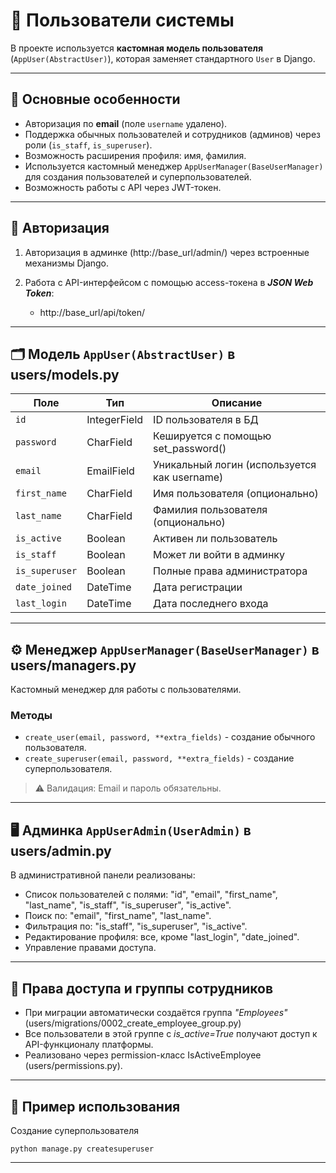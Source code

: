 # 👤 Пользователи системы

В проекте используется **кастомная модель пользователя** (`AppUser(AbstractUser)`), которая заменяет стандартного `User` в Django.

---

## 🔑 Основные особенности

- Авторизация по **email** (поле `username` удалено).
- Поддержка обычных пользователей и сотрудников (админов) через роли (`is_staff`, `is_superuser`).
- Возможность расширения профиля: имя, фамилия.
- Используется кастомный менеджер `AppUserManager(BaseUserManager)` для создания пользователей и суперпользователей.
- Возможность работы с API через JWT-токен.

---

## 📲 Авторизация

1. Авторизация в админке (http://base_url/admin/) через встроенные механизмы Django.


2. Работа с API-интерфейсом с помощью access-токена в ***JSON Web Token***:
   - http://base_url/api/token/

---

## 🗂 Модель `AppUser(AbstractUser)` в users/models.py

| Поле           | Тип         | Описание                                     |
|----------------| ----------- |----------------------------------------------|
| `id`           | IntegerField  | ID пользователя в БД                         |
| `password`     | CharField  | Кешируется с помощью set_password()          |
| `email`        | EmailField  | Уникальный логин (используется как username) |
| `first_name`   | CharField | Имя пользователя (опционально)               |
| `last_name`    | CharField | Фамилия пользователя (опционально)           |
| `is_active`    | Boolean  | Активен ли пользователь                      |
| `is_staff`     | Boolean  | Может ли войти в админку                     |
| `is_superuser` | Boolean  | Полные права администратора                  |
| `date_joined`  | DateTime | Дата регистрации                             |
| `last_login`   | DateTime | Дата последнего входа                        |

---

## ⚙️ Менеджер `AppUserManager(BaseUserManager)` в users/managers.py

Кастомный менеджер для работы с пользователями.

### Методы
- `create_user(email, password, **extra_fields)` - создание обычного пользователя.
- `create_superuser(email, password, **extra_fields)` - создание суперпользователя.

> ⚠️ Валидация: Email и пароль обязательны.

---

## 🖥 Админка `AppUserAdmin(UserAdmin)` в users/admin.py

В административной панели реализованы:
- Список пользователей с полями: "id", "email", "first_name", "last_name", "is_staff", "is_superuser", "is_active".
- Поиск по: "email", "first_name", "last_name".
- Фильтрация по: "is_staff", "is_superuser", "is_active".
- Редактирование профиля: все, кроме "last_login", "date_joined".
- Управление правами доступа.

---

## 🧩 Права доступа и группы сотрудников

- При миграции автоматически создаётся группа *"Employees"* (users/migrations/0002_create_employee_group.py)
- Все пользователи в этой группе с *is_active=True* получают доступ к API-функционалу платформы.
- Реализовано через permission-класс IsActiveEmployee (users/permissions.py).

---

## 📌 Пример использования

Создание суперпользователя
```commandline
python manage.py createsuperuser
```

---
